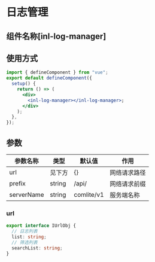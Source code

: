 # 日志管理

## 组件名称[**inl-log-manager**]

## 使用方式

```jsx
import { defineComponent } from "vue";
export default defineComponent({
  setup() {
    return () => (
      <div>
        <inl-log-manager></inl-log-manager>;
      </div>
    );
  },
});
```

## 参数

| 参数名称   | 类型   | 默认值     | 作用         |
| ---------- | ------ | ---------- | ------------ |
| url        | 见下方 | {}         | 网络请求路径 |
| prefix     | string | /api/      | 网络请求前缀 |
| serverName | string | comlite/v1 | 服务端名称   |

### url

```typescript
export interface IUrlObj {
  // 日志列表
  list: string;
  // 筛选列表
  searchList: string;
}
```
